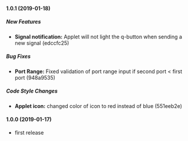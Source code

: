 #### 1.0.1 (2019-01-18)

##### New Features

* **Signal notification:**  Applet will not light the q-button when sending a new signal (edccfc25)

##### Bug Fixes

* **Port Range:**  Fixed validation of port range input if second port < first port (948a9535)

##### Code Style Changes

* **Applet icon:**  changed color of icon to red instead of blue (551eeb2e)

#### 1.0.0 (2019-01-17)

- first release
